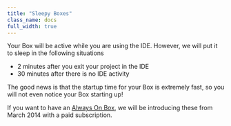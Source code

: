```yaml
---
title: "Sleepy Boxes"
class_name: docs
full_width: true
---
```


Your Box will be active while you are using the IDE. However, we will put it to sleep in the following situations

- 2 minutes after you exit your project in the IDE
- 30 minutes after there is no IDE activity

The good news is that the startup time for your Box is extremely fast, so you will not even notice your Box starting up!

If you want to have an [Always On Box](/docs/boxes/always-on), we will be introducing these from March 2014 with a paid subscription.

